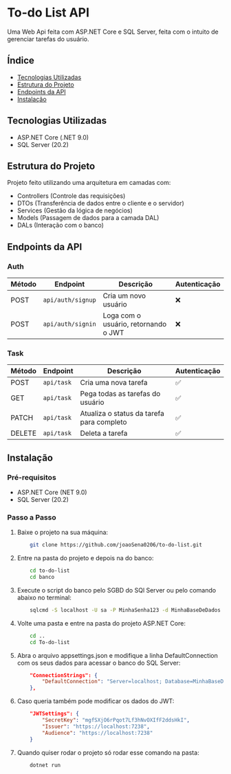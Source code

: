 # To-do List API

Uma Web Api feita com ASP.NET Core e SQL Server, feita com o intuito de gerenciar tarefas do usuário.

## Índice

* [Tecnologias Utilizadas](#tecnologias-utilizadas)
* [Estrutura do Projeto](#estrutura-do-projeto)
* [Endpoints da API](#endpoints-da-api)
* [Instalação](#instalacao)

## Tecnologias Utilizadas

- ASP.NET Core (.NET 9.0)
- SQL Server (20.2)

## Estrutura do Projeto

Projeto feito utilizando uma arquitetura em camadas com:
- Controllers (Controle das requisições)
- DTOs (Transferência de dados entre o cliente e o servidor)
- Services (Gestão da lógica de negócios)
- Models (Passagem de dados para a camada DAL)
- DALs (Interação com o banco)

## Endpoints da API

### Auth

| Método | Endpoint          | Descrição                            | Autenticação |
|--------|-------------------|--------------------------------------|--------------|
| POST   | `api/auth/signup` | Cria um novo usuário                 | ❌           |
| POST   | `api/auth/signin` | Loga com o usuário, retornando o JWT | ❌           |

### Task

| Método | Endpoint   | Descrição                                 | Autenticação |
|--------|------------|-------------------------------------------|--------------|
| POST   | `api/task` | Cria uma nova tarefa                      | ✅           |           
| GET    | `api/task` | Pega todas as tarefas do usuário          | ✅           |
| PATCH  | `api/task` | Atualiza o status da tarefa para completo | ✅           |
| DELETE | `api/task` | Deleta a tarefa                           | ✅           |

## Instalação

### Pré-requisitos

- ASP.NET Core (NET 9.0)
- SQL Server (20.2)

### Passo a Passo

1. Baixe o projeto na sua máquina:
	```bash
		git clone https://github.com/joaoSena0206/to-do-list.git
	```
2. Entre na pasta do projeto e depois na do banco:
	```bash
		cd to-do-list
		cd banco
	```
3. Execute o script do banco pelo SGBD do SQl Server ou pelo comando abaixo no terminal:
	```bash
		sqlcmd -S localhost -U sa -P MinhaSenha123 -d MinhaBaseDeDados -i criacao.sql
	```
4. Volte uma pasta e entre na pasta do projeto ASP.NET Core:
	```bash
		cd ..
		cd To-do-list
	```
5. Abra o arquivo appsettings.json e modifique a linha DefaultConnection com os seus dados para acessar o banco do SQL Server:
	```json
		"ConnectionStrings": {
			"DefaultConnection": "Server=localhost; Database=MinhaBaseDeDados; User Id=sa; Password=MinhaSenha123; TrustServerCertificate=True;"
		},
	```
6. Caso queria também pode modificar os dados do JWT:
	```json
		"JWTSettings": {
			"SecretKey": "mgfSXjO6rPqot7Lf3hNvOXIfF2ddsHkI",
			"Issuer": "https://localhost:7238",
			"Audience": "https://localhost:7238"
		}
	```
7. Quando quiser rodar o projeto só rodar esse comando na pasta:
	```bash
		dotnet run
	```